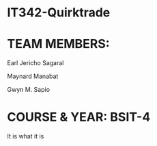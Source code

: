 # IT342-Quirktrade

# TEAM MEMBERS:


 Earl Jericho Sagaral
 
 Maynard Manabat
 
 Gwyn M. Sapio

# COURSE & YEAR: BSIT-4

 It is what it is 
